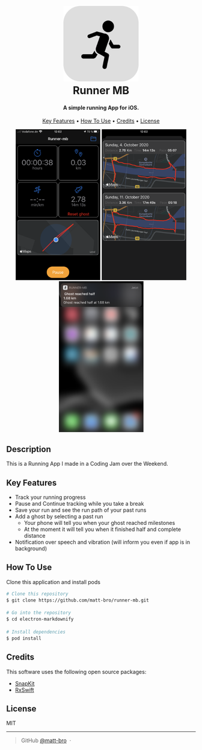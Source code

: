 <h1 align="center">
  <br>
  <img src="https://raw.githubusercontent.com/matt-bro/runner-mb/master/assets/runner-up-icon-rounded.png" alt="Markdownify" width="200">
  <br>
  Runner MB
  <br>
</h1>

<h4 align="center"> A simple running App for iOS.</h4>

<p align="center">
  <a href="#key-features">Key Features</a> •
  <a href="#how-to-use">How To Use</a> •
  <a href="#credits">Credits</a> •
  <a href="#license">License</a>
</p>
<p align="center">
<img src="https://raw.githubusercontent.com/matt-bro/runner-mb/master/assets/screenshot-1.png" width="225" height="400">
<img src="https://raw.githubusercontent.com/matt-bro/runner-mb/master/assets/screenshot-2.png" width="225" height="400">
<img src="https://raw.githubusercontent.com/matt-bro/runner-mb/master/assets/screenshot-3.png" width="225" height="400">
</p>

## Description

This is a Running App I made in a Coding Jam over the Weekend.

## Key Features

* Track your running progress
* Pause and Continue tracking while you take a break
* Save your run and see the run path of your past runs  
* Add a ghost by selecting a past run
  - Your phone will tell you when your ghost reached milestones
  - At the moment it will tell you when it finished half and complete distance
* Notification over speech and vibration (will inform you even if app is in background)

## How To Use

Clone this application and install pods

```bash
# Clone this repository
$ git clone https://github.com/matt-bro/runner-mb.git

# Go into the repository
$ cd electron-markdownify

# Install dependencies
$ pod install

```

## Credits

This software uses the following open source packages:

- [SnapKit](https://github.com/SnapKit/SnapKit)
- [RxSwift](https://github.com/ReactiveX/RxSwift)

## License

MIT

---

> GitHub [@matt-bro](https://github.com/matt-bro) &nbsp;&middot;&nbsp;